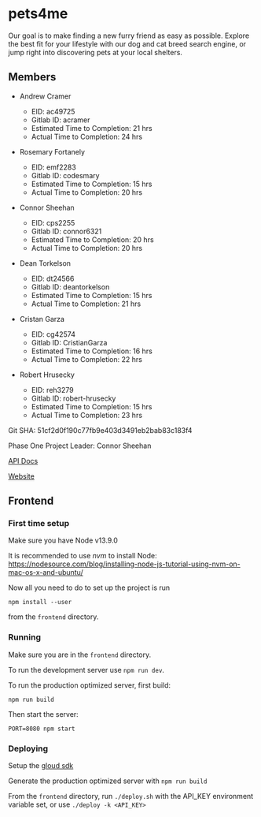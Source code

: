 # pets4me
Our goal is to make finding a new furry friend as easy as possible. Explore the best fit for your lifestyle with our dog and cat breed search engine, or jump right into discovering pets at your local shelters.

## Members
* Andrew Cramer
    * EID: ac49725
    * Gitlab ID: acramer
    * Estimated Time to Completion: 21 hrs
    * Actual Time to Completion: 24 hrs


* Rosemary Fortanely 
    * EID: emf2283
    * Gitlab ID: codesmary
    * Estimated Time to Completion: 15 hrs
    * Actual Time to Completion: 20 hrs


* Connor Sheehan 
    * EID: cps2255
    * Gitlab ID: connor6321
    * Estimated Time to Completion: 20 hrs
    * Actual Time to Completion: 20 hrs


* Dean Torkelson
    * EID: dt24566
    * Gitlab ID: deantorkelson
    * Estimated Time to Completion: 15 hrs
    * Actual Time to Completion: 21 hrs


* Cristan Garza
    * EID: cg42574
    * Gitlab ID: CristianGarza
    * Estimated Time to Completion: 16 hrs
    * Actual Time to Completion: 22 hrs


* Robert Hrusecky
    * EID: reh3279
    * Gitlab ID: robert-hrusecky
    * Estimated Time to Completion: 15 hrs
    * Actual Time to Completion: 23 hrs

Git SHA: 51cf2d0f190c77fb9e403d3491eb2bab83c183f4

Phase One Project Leader: Connor Sheehan

[API Docs](https://documenter.getpostman.com/view/3840765/SzKYQcyE?version=latest)

[Website](https://www.pets4.me)

## Frontend

### First time setup

Make sure you have Node v13.9.0

It is recommended to use *nvm* to install Node:
https://nodesource.com/blog/installing-node-js-tutorial-using-nvm-on-mac-os-x-and-ubuntu/

Now all you need to do to set up the project is run

`npm install --user`

from the `frontend` directory.

### Running

Make sure you are in the `frontend` directory.

To run the development server use `npm run dev`.

To run the production optimized server, first build:

`npm run build`

Then start the server:

`PORT=8080 npm start`

### Deploying

Setup the [gloud sdk](https://cloud.google.com/sdk/docs)

Generate the production optimized server with `npm run build`

From the `frontend` directory, run `./deploy.sh` with the API_KEY environment
variable set, or use `./deploy -k <API_KEY>`
